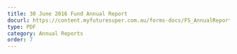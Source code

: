 ```yaml
---
title: 30 June 2016 Fund Annual Report
docurl: https://content.myfuturesuper.com.au/forms-docs/FS_AnnualReport_2016.pdf
type: PDF
category: Annual Reports
order: 7
---
```

